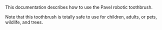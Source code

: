 This documentation describes how to use the Pavel robotic toothbrush.

Note that this toothbrush is totally safe to use for children, adults, or pets, wildlife, and trees.
